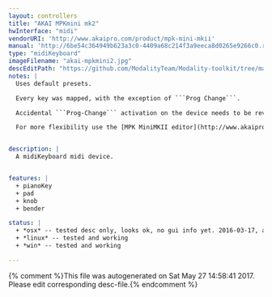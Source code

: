 ```yaml
---
layout: controllers
title: "AKAI MPKmini mk2"
hwInterface: "midi"
vendorURI: 'http://www.akaipro.com/product/mpk-mini-mkii'
manual: 'http://6be54c364949b623a3c0-4409a68c214f3a9eeca8d0265e9266c0.r0.cf2.rackcdn.com/988/documents/MPK%20mini%20-%20User%20Guide%20-%20v1.0.pdf'
type: "midiKeyboard"
imageFilename: "akai-mpkmini2.jpg"
descEditPath: "https://github.com/ModalityTeam/Modality-toolkit/tree/master/Modality/MKtlDescriptions//akai-mpkmini2.desc.scd"
notes: |
  Uses default presets.

  Every key was mapped, with the exception of ```Prog Change```.

  Accidental ```Prog-Change``` activation on the device needs to be reverted by ```Bank A/B```.

  For more flexibility use the [MPK MiniMKII editor](http://www.akaipro.com/product/mpk-mini-mkii#downloads).


description: |
  A midiKeyboard midi device.


features: |
  + pianoKey
  + pad
  + knob
  + bender

status: |
  + *osx* -- tested desc only, looks ok, no gui info yet. 2016-03-17, adc
  + *linux* -- tested and working
  + *win* -- tested and working

---
```

{% comment %}This file was autogenerated on Sat May 27 14:58:41 2017. Please edit corresponding desc-file.{% endcomment %}